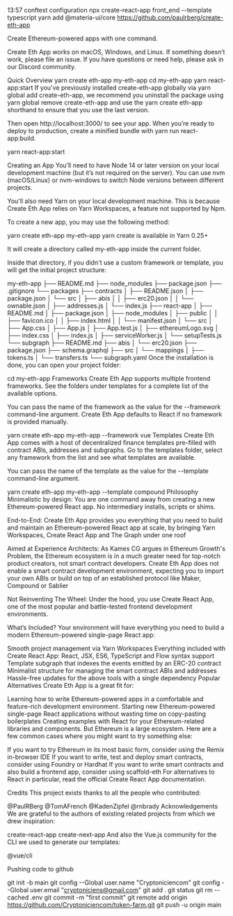 13:57 conftest configuration
npx create-react-app front_end --template typescript
yarn add @materia-ui/core
https://github.com/paulrberg/create-eth-app

Create Ethereum-powered apps with one command.

Create Eth App works on macOS, Windows, and Linux.
If something doesn’t work, please file an issue.
If you have questions or need help, please ask in our Discord community.

Quick Overview
yarn create eth-app my-eth-app
cd my-eth-app
yarn react-app:start
If you've previously installed create-eth-app globally via yarn global add create-eth-app, we recommend you uninstall the package using yarn global remove create-eth-app and use the yarn create eth-app shorthand to ensure that you use the last version.

Then open http://localhost:3000/ to see your app.
When you’re ready to deploy to production, create a minified bundle with yarn run react-app:build.

yarn react-app:start

Creating an App
You’ll need to have Node 14 or later version on your local development machine (but it’s not required on the server). You can use nvm (macOS/Linux) or nvm-windows to switch Node versions between different projects.

You'll also need Yarn on your local development machine. This is because Create Eth App relies on Yarn Workspaces, a feature not supported by Npm.

To create a new app, you may use the following method:

yarn create eth-app my-eth-app
yarn create <starter-kit-package> is available in Yarn 0.25+

It will create a directory called my-eth-app inside the current folder.

Inside that directory, if you didn't use a custom framework or template, you will get the initial project structure:

my-eth-app
├── README.md
├── node_modules
├── package.json
├── .gitignore
└── packages
├── contracts
│ ├── README.json
│ ├── package.json
│ └── src
│ ├── abis
│ │ ├── erc20.json
│ │ └── ownable.json
│ ├── addresses.js
│ └── index.js
├── react-app
│ ├── README.md
│ ├── package.json
│ ├── node_modules
│ ├── public
│ │ ├── favicon.ico
│ │ ├── index.html
│ │ └── manifest.json
│ └── src
│ ├── App.css
│ ├── App.js
│ ├── App.test.js
│ ├── ethereumLogo.svg
│ ├── index.css
│ ├── index.js
│ ├── serviceWorker.js
│ └── setupTests.js
└── subgraph
├── README.md
├── abis
│ └── erc20.json
├── package.json
├── schema.graphql
├── src
│ └── mappings
│ ├── tokens.ts
│ └── transfers.ts
└── subgraph.yaml
Once the installation is done, you can open your project folder:

cd my-eth-app
Frameworks
Create Eth App supports multiple frontend frameworks. See the folders under templates for a complete list of the available options.

You can pass the name of the framework as the value for the --framework command-line argument. Create Eth App defaults to React if no framework is provided manually.

yarn create eth-app my-eth-app --framework vue
Templates
Create Eth App comes with a host of decentralized finance templates pre-filled with contract ABIs, addresses and subgraphs. Go to the templates folder, select any framework from the list and see what templates are available.

You can pass the name of the template as the value for the --template command-line argument.

yarn create eth-app my-eth-app --template compound
Philosophy
Minimalistic by design: You are one command away from creating a new Ethereum-powered React app. No intermediary installs, scripts or shims.

End-to-End: Create Eth App provides you everything that you need to build and maintain an Ethereum-powered React app at scale, by bringing Yarn Workspaces, Create React App and The Graph under one roof

Aimed at Experience Architects: As Kames CG argues in Ethereum Growth's Problem, the Ethereum ecosystem is in a much greater need for top-notch product creators, not smart contract developers. Create Eth App does not enable a smart contract development environment, expecting you to import your own ABIs or build on top of an established protocol like Maker, Compound or Sablier

Not Reinventing The Wheel: Under the hood, you use Create React App, one of the most popular and battle-tested frontend development environments.

What’s Included?
Your environment will have everything you need to build a modern Ethereum-powered single-page React app:

Smooth project management via Yarn Workspaces
Everything included with Create React App: React, JSX, ES6, TypeScript and Flow syntax support
Template subgraph that indexes the events emitted by an ERC-20 contract
Minimalist structure for managing the smart contract ABIs and addresses
Hassle-free updates for the above tools with a single dependency
Popular Alternatives
Create Eth App is a great fit for:

Learning how to write Ethereum-powered apps in a comfortable and feature-rich development environment.
Starting new Ethereum-powered single-page React applications without wasting time on copy-pasting boilerplates
Creating examples with React for your Ethereum-related libraries and components.
But Ethereum is a large ecosystem. Here are a few common cases where you might want to try something else:

If you want to try Ethereum in its most basic form, consider using the Remix in-browser IDE
If you want to write, test and deploy smart contracts, consider using Foundry or Hardhat
If you want to write smart contracts and also build a frontend app, consider using scaffold-eth
For alternatives to React in particular, read the official Create React App documentation.

Credits
This project exists thanks to all the people who contributed:

@PaulRBerg
@TomAFrench
@KadenZipfel
@rnbrady
Acknowledgements
We are grateful to the authors of existing related projects from which we drew inspiration:

create-react-app
create-next-app
And also the Vue.js community for the CLI we used to generate our templates:

@vue/cli

Pushing code to github

git init -b main
git config --Global user.name "Cryptoniciencom"
git config --Global user.email "cryptoniciens@gmail.com"
git add .
git status
git rm --cached .env
git commit -m "first commit"
git remote add origin https://github.com/Cryptoniciencom/token-farm.git
git push -u origin main
